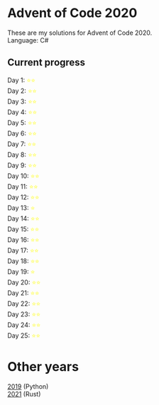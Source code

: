 # Advent of Code 2020

These are my solutions for Advent of Code 2020.\
Language: C#

## Current progress

Day 1: <span style="color:yellow">&#11088;&#11088;</span>\
Day 2: <span style="color:yellow">&#11088;&#11088;</span>\
Day 3: <span style="color:yellow">&#11088;&#11088;</span>\
Day 4: <span style="color:yellow">&#11088;&#11088;</span>\
Day 5: <span style="color:yellow">&#11088;&#11088;</span>\
Day 6: <span style="color:yellow">&#11088;&#11088;</span>\
Day 7: <span style="color:yellow">&#11088;&#11088;</span>\
Day 8: <span style="color:yellow">&#11088;&#11088;</span>\
Day 9: <span style="color:yellow">&#11088;&#11088;</span>\
Day 10: <span style="color:yellow">&#11088;&#11088;</span>\
Day 11: <span style="color:yellow">&#11088;&#11088;</span>\
Day 12: <span style="color:yellow">&#11088;&#11088;</span>\
Day 13: <span style="color:yellow">&#11088;</span>\
Day 14: <span style="color:yellow">&#11088;&#11088;</span>\
Day 15: <span style="color:yellow">&#11088;&#11088;</span>\
Day 16: <span style="color:yellow">&#11088;&#11088;</span>\
Day 17: <span style="color:yellow">&#11088;&#11088;</span>\
Day 18: <span style="color:yellow">&#11088;&#11088;</span>\
Day 19: <span style="color:yellow">&#11088;</span>\
Day 20: <span style="color:yellow">&#11088;&#11088;</span>\
Day 21: <span style="color:yellow">&#11088;&#11088;</span>\
Day 22: <span style="color:yellow">&#11088;&#11088;</span>\
Day 23: <span style="color:yellow">&#11088;&#11088;</span>\
Day 24: <span style="color:yellow">&#11088;&#11088;</span>\
Day 25: <span style="color:yellow">&#11088;&#11088;</span>

# Other years

[2019](https://github.com/Bjoergermeister/AdventOfCode2019) (Python)\
[2021](https://github.com/Bjoergermeister/AdventOfCode2021) (Rust)
